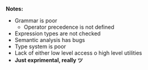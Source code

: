 **Notes:**
- Grammar is poor
    - Operator precedence is not defined
- Expression types are not checked
- Semantic analysis has bugs
- Type system is poor
- Lack of either low level access o high level utilities
- **Just exprimental, really ツ**